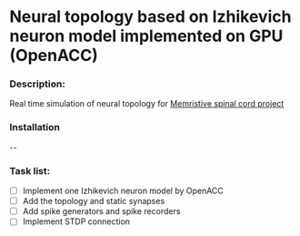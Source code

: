 # Neural topology based on Izhikevich neuron model implemented on GPU (OpenACC)

### Description:
Real time simulation of neural topology for [Memristive spinal cord project](https://github.com/research-team/memristive-spinal-cord)

### Installation
--

### Task list:
- [ ] Implement one Izhikevich neuron model by OpenACC
- [ ] Add the topology and static synapses
- [ ] Add spike generators and spike recorders
- [ ] Implement STDP connection
